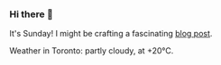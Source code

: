 ### Hi there :wave:

It's Sunday! I might be crafting a fascinating [blog post](https://www.benjaminwuethrich.dev).

Weather in Toronto: partly cloudy, at +20°C.
